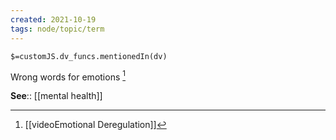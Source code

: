 ```yaml
---
created: 2021-10-19
tags: node/topic/term
---
```

`$=customJS.dv_funcs.mentionedIn(dv)`


Wrong words for emotions [^1]

**See**:: [[mental health]]

 [^1]: [[videoEmotional Deregulation]]

